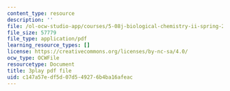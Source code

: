```yaml
---
content_type: resource
description: ''
file: /ol-ocw-studio-app/courses/5-08j-biological-chemistry-ii-spring-2016/c147a57edf5d07d549276b4ba16afeac_WEH-ttvMmxc.pdf
file_size: 57779
file_type: application/pdf
learning_resource_types: []
license: https://creativecommons.org/licenses/by-nc-sa/4.0/
ocw_type: OCWFile
resourcetype: Document
title: 3play pdf file
uid: c147a57e-df5d-07d5-4927-6b4ba16afeac
---
```

